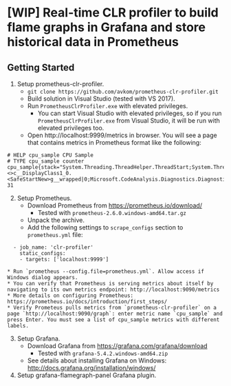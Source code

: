 # [WIP] Real-time CLR profiler to build flame graphs in Grafana and store historical data in Prometheus

## Getting Started

1. Setup prometheus-clr-profiler.
    * `git clone https://github.com/avkom/prometheus-clr-profiler.git`
    * Build solution in Visual Studio (tested with VS 2017).
    * Run `PrometheusClrProfiler.exe` with elevated privileges. 
      * You can start Visual Studio with elevated privileges, so if you run `PrometheusClrProfiler.exe` from Visual Studio, it will be run with elevated privileges too.
    * Open http://localhost:9999/metrics in browser. You will see a page that contains metrics in Prometheus format like the following:
```
# HELP cpu_sample CPU Sample
# TYPE cpu_sample counter
cpu_sample{stack="System.Threading.ThreadHelper.ThreadStart;System.Threading.ExecutionContext.Run;System.Threading.ExecutionContext.Run;System.Threading.ExecutionContext.RunInternal;System.Threading.ThreadHelper.ThreadStart_Context;System.Threading.Tasks.ThreadPoolTaskScheduler.LongRunningThreadWork;System.Threading.Tasks.Task.ExecuteEntry;System.Threading.Tasks.Task.ExecuteWithThreadLocal;System.Threading.ExecutionContext.Run;System.Threading.ExecutionContext.RunInternal;System.Threading.Tasks.Task.ExecutionContextCallback;System.Threading.Tasks.Task.Execute;System.Threading.Tasks.Task.InnerInvoke;Roslyn.Utilities.TaskFactoryExtensions+<>c__DisplayClass1_0.<SafeStartNew>g__wrapped|0;Microsoft.CodeAnalysis.Diagnostics.DiagnosticEventTaskScheduler.Start;System.Collections.Concurrent.BlockingCollection<System.__Canon>.Take;System.Collections.Concurrent.BlockingCollection<System.__Canon>.TryTake;System.Collections.Concurrent.BlockingCollection<System.__Canon>.TryTakeWithNoTimeValidation;System.Threading.SemaphoreSlim.Wait;System.Threading.SemaphoreSlim.WaitUntilCountOrTimeout;System.Threading.Monitor.Wait;System.Threading.Monitor.ObjWait"} 31
```
2. Setup Prometheus.
    * Download Prometheus from https://prometheus.io/download/
      * Tested with `prometheus-2.6.0.windows-amd64.tar.gz`
    * Unpack the archive.
    * Add the following settings to `scrape_configs` section to `prometheus.yml` file:
```
  - job_name: 'clr-profiler'
    static_configs:
    - targets: ['localhost:9999']
```
    * Run `prometheus --config.file=prometheus.yml`. Allow access if Windows dialog appears.
    * You can verify that Prometheus is serving metrics about itself by navigating to its own metrics endpoint: http://localhost:9090/metrics
    * More details on configuring Prometheus: https://prometheus.io/docs/introduction/first_steps/
    * Verify Prometeus pulls metrics from `prometheus-clr-profiler` on a page `http://localhost:9090/graph`: enter metric name `cpu_sample` and press Enter. You must see a list of cpu_sample metrics with different labels.
3. Setup Grafana.
    * Download Grafana from https://grafana.com/grafana/download
      * Tested with `grafana-5.4.2.windows-amd64.zip`
    * See details about installing Grafana on Windows: http://docs.grafana.org/installation/windows/
4. Setup grafana-flamegraph-panel Grafana plugin.
